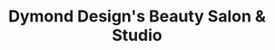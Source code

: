 ---
title: "Dymond Design's Beauty Salon & Studio"
url: /detroit/dymond-designs-beauty-salon-und-studio/
shop: Kosmetik
---
